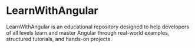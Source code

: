# LearnWithAngular
LearnWithAngular is an educational repository designed to help developers of all levels learn and master Angular through real-world examples, structured tutorials, and hands-on projects.
